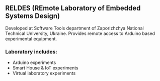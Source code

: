 ## RELDES (REmote Laboratory of Embedded Systems Design)
Developed at Software Tools department of Zaporizhzhya National Technical University, Ukraine. Provides remote access to Arduino based experimental equipment.
### Laboratory includes:
- Arduino experiments
- Smart House & IoT experiments
- Virtual laboratory experiments
